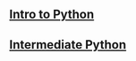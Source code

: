 ## [Intro to Python](https://github.com/Haja-andri/python/blob/master/Intermediate-python.md)

## [Intermediate Python](https://github.com/Haja-andri/python/blob/master/Intermediate-python.md)
